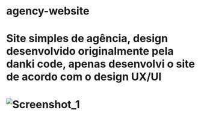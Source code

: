 # agency-website

<h1>Site simples de agência, design desenvolvido originalmente pela danki code, apenas desenvolvi o site de acordo com o design UX/UI<h1>


![Screenshot_1](https://user-images.githubusercontent.com/70814948/145690557-9d0ab545-e268-4dc2-89b5-173928cc0898.png)
